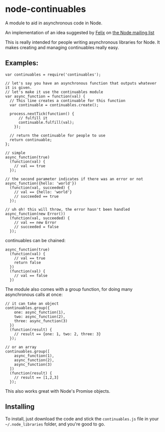 node-continuables
================

A module to aid in asynchronous code in Node.

An implementation of an idea suggested by [Felix](http://github.com/felixge)
on [the Node mailing list](http://groups.google.com/group/nodejs/msg/44fdc68c6e344505)

This is really intended for people writing asynchronous libraries for Node.  It makes creating
and managing continuables really easy.

Examples:
--------

    var continuables = require('continuables');

    // let's say you have an asynchronous function that outputs whatever it is given.
    // let's make it use the continuables module
    var async_function = function(val) {
      // This line creates a continuable for this function
      var continuable = continuables.create();

      process.nextTick(function() {
          // fulfill it
          continuable.fulfill(val);
        });

      // return the continuable for people to use
      return continuable;
    };

    // simple
    async_function(true)
      (function(val) {
        // val == true
      });

    // the second parameter indicates if there was an error or not
    async_function({hello: 'world'})
      (function(val, succeeded) {
        // val == {hello: 'world'}
        // succeeded == true
      });

    // uh oh! this will throw, the error hasn't been handled
    async_function(new Error())
      (function(val, succeeded) {
        // val == new Error
        // succeeded = false
      });

continuables can be chained:

    async_function(true)
      (function(val) {
        // val == true
        return false
      })
      (function(val) {
        // val == false
      })

The module also comes with a group function, for doing many asynchronous calls at once:
  
    // it can take an object
    continuables.group({
        one: async_function(1),
        two: async_function(2),
        three: async_function(3)
      })
      (function(result) {
        // result == {one: 1, two: 2, three: 3}
      });

    // or an array
    continuables.group([
        async_function(1),
        async_function(2),
        async_function(3)
      ])
      (function(result) {
        // result == [1,2,3]
      });

This also works great with Node's Promise objects.

Installing
----------

To install, just download the code and stick the `continuables.js` file in your `~/.node_libraries` folder, and you're good to go.
